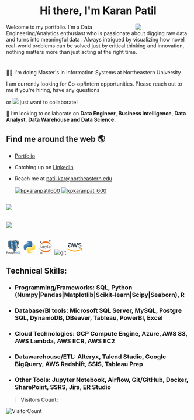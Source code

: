 <h1 align="center">Hi there, I'm Karan Patil</h1>

<img align='right' src='https://github.com/kpkaranpatil600/KaranPatil/blob/main/data.gif' width='150"'>
Welcome to my portfolio. I'm a Data Engineering/Analytics enthusiast who is passionate about digging raw data and turns into meaningful data . Always intrigued by visualizing how novel real-world problems can be solved just by critical thinking and innovation, nothing matters more than just acting at the right time. 

#

👨‍🎓 I'm doing Master's in Information Systems at Northeastern University

I am currently looking for Co-op/Intern opportunities. Please reach out to me if you're hiring, have any questions 
 
 or  <img src="https://github.com/kpkaranpatil600/KaranPatil/blob/main/friends.png" width="70px">  just want to collaborate!

👯 I’m looking to collaborate on **Data Engineer**, **Business Intelligence**, **Data Analyst**, **Data Warehouse and Data Science.**


## Find me around the web 🌎
- <a href="https://kpkaranpatil600.github.io/">Portfolio</a>‍ </h3>
- Catching up on <a href="https://www.linkedin.com/in/kpkaranpatil600/">LinkedIn</a> </h3>
- Reach me at <a href = "mailto: patil.kar@northeastern.edu">patil.kar@northeastern.edu</a>  </h3>

  <a href="https://www.hackerrank.com/kpkaranpatil600" target="blank"><img align="center" src="https://cdn.jsdelivr.net/npm/simple-icons@3.0.1/icons/hackerrank.svg" alt="kpkaranpatil600" height="30" width="40" /></a>
  <a href="https://leetcode.com/kpkaranpatil600/" target="blank"><img align="center" src="https://cdn.jsdelivr.net/npm/simple-icons@3.0.1/icons/leetcode.svg" alt="kpkaranpatil600" height="30" width="40" /></a>
</p>



## 
<a href="https://github.com/kpkaranpatil600">
  <img height="180em" src="https://github-readme-stats.vercel.app/api?username=kpkaranpatil600&theme=buefy&show_icons=true" />

  ## 
  <img height="180em" src="https://github-readme-stats.vercel.app/api/top-langs/?username=kpkaranpatil600&theme=buefy&layout=compact" />
</a>

## 
 

 <a href="https://www.postgresql.org" target="_blank"> <img src="https://raw.githubusercontent.com/devicons/devicon/master/icons/postgresql/postgresql-original-wordmark.svg" alt="postgresql" width="40" height="40"/> </a>  <a href="https://www.python.org" target="_blank"> <img src="https://raw.githubusercontent.com/devicons/devicon/master/icons/python/python-original.svg" alt="python" width="40" height="40"/> </a> 
 <img height="40" src="https://raw.githubusercontent.com/github/explore/80688e429a7d4ef2fca1e82350fe8e3517d3494d/topics/jupyter-notebook/jupyter-notebook.png">
    <a href="https://git-scm.com/" target="_blank"> <img src="https://www.vectorlogo.zone/logos/git-scm/git-scm-icon.svg" alt="git" width="40" height="40"/> </a>
    <a href="https://aws.amazon.com" target="_blank"> <img src="https://raw.githubusercontent.com/devicons/devicon/master/icons/amazonwebservices/amazonwebservices-original-wordmark.svg" alt="aws" width="40" height="40"/> </a>  

   


 ## Technical Skills:

-  ### **Programming/Frameworks:** SQL, Python (Numpy|Pandas|Matplotlib|Scikit-learn|Scipy|Seaborn), R
- ### **Database/BI tools:** Microsoft SQL Server, MySQL, Postgre SQL, DynamoDB, DBeaver, Tableau, PowerBI, Excel 
- ### **Cloud Technologies:** GCP Compute Engine, Azure, AWS S3, AWS Lambda, AWS ECR, AWS EC2
- ### **Datawarehouse/ETL:** Alteryx, Talend Studio, Google BigQuery, AWS Redshift, SSIS, Tableau Prep
- ### **Other Tools:** Jupyter Notebook, Airflow, Git/GitHub, Docker, SharePoint, SSRS, Jira, ER Studio

> **Visitors Count:**


 ![VisitorCount](https://profile-counter.glitch.me/{kpkaranpatil600}/count.svg) </h1>
